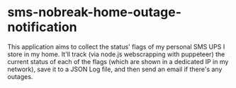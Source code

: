 # sms-nobreak-home-outage-notification
This application aims to collect the status' flags of my personal SMS UPS I store in my home. It'll track (via node.js webscrapping with puppeteer) the current status of each of the flags (which are shown in a dedicated IP in my network), save it to a JSON Log file, and then send an email if there's any outages.
